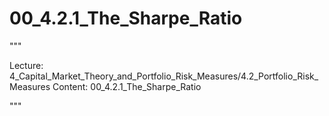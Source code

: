 # 00_4.2.1_The_Sharpe_Ratio

"""

Lecture: 4_Capital_Market_Theory_and_Portfolio_Risk_Measures/4.2_Portfolio_Risk_Measures
Content: 00_4.2.1_The_Sharpe_Ratio

"""

